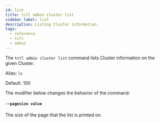```yaml
---
id: list
title: tctl admin cluster list
sidebar_label: list
description: Listing Cluster information.
tags:
  - reference
  - tctl
  - admin
---
```


The `tctl admin cluster list` command lists Cluster information on the given Cluster.

Alias: `ls`

Default: 100

The modifier below changes the behavior of the command:

#### `--pagesize value`

The size of the page that the list is printed on.
